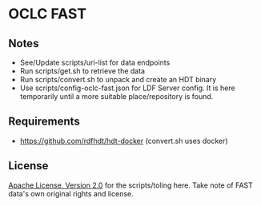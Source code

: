 # OCLC FAST

## Notes
* See/Update scripts/uri-list for data endpoints
* Run scripts/get.sh to retrieve the data
* Run scripts/convert.sh to unpack and create an HDT binary
* Use scripts/config-oclc-fast.json for LDF Server config. It is here
temporarily until a more suitable place/repository is found.

## Requirements
* https://github.com/rdfhdt/hdt-docker (convert.sh uses docker)

## License
[Apache License, Version 2.0](http://www.apache.org/licenses/LICENSE-2.0) for
the scripts/toling here. Take note of FAST data's own original rights and
license.
